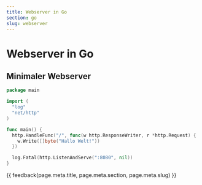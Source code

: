 ```yaml
---
title: Webserver in Go
section: go
slug: webserver
---
```


# Webserver in Go


## Minimaler Webserver

```go
package main

import (
  "log"
  "net/http"
)

func main() {
  http.HandleFunc("/", func(w http.ResponseWriter, r *http.Request) {
    w.Write([]byte("Hallo Welt!"))
  })

  log.Fatal(http.ListenAndServe(":8080", nil))
}
```


{{ feedback(page.meta.title, page.meta.section, page.meta.slug) }}

